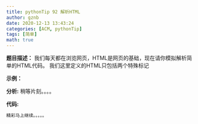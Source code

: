 ```yaml
---
title: pythonTip 92 解析HTML
author: gznb
date: 2020-12-13 13:43:24
categories: [ACM, pythonTip]
tags: [简单]
math: true
---
```


**题目描述：**
我们每天都在浏览网页，HTML是网页的基础，现在请你模拟解析简单的HTML代码。
我们这里定义的HTML只包括两个特殊标记

**示例：**


**分析:**
稍等片刻。。。。

**代码:**
```python
精彩马上继续。。。。。
```
